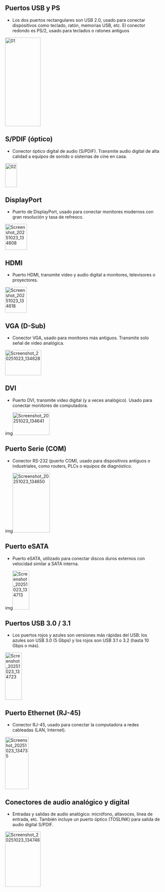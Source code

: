 ## Puertos USB y PS

* Los dos puertos rectangulares son USB 2.0, usado para conectar dispositivos como teclado, ratón, memorias USB, etc. El conector redondo es PS/2, usado para teclados o ratones antiguos

<img width="115" height="287" alt="01" src="https://github.com/user-attachments/assets/718990ba-621c-4a4b-aaf2-30bc9300dd8c" />

## S/PDIF (óptico)
* Conector óptico digital de audio (S/PDIF). Transmite audio digital de alta calidad a equipos de sonido o sistemas de cine en casa.

<img width="38" height="77" alt="02" src="https://github.com/user-attachments/assets/5102e91b-7277-4c7b-8ac6-583e62469d98" />

## DisplayPort

* Puerto de DisplayPort, usado para conectar monitores modernos con gran resolución y tasa de refresco.

<img width="71" height="84" alt="Screenshot_20251023_134608" src="https://github.com/user-attachments/assets/5abca213-f271-489e-a9d3-5c17c4fe7344" />

## HDMI

* Puerto HDMI, transmite video y audio digital a monitores, televisores o proyectores.

<img width="70" height="84" alt="Screenshot_20251023_134618" src="https://github.com/user-attachments/assets/6002cbf4-8bd4-4fe6-86c9-ac5a1f2f2e7a" />

## VGA (D-Sub)

* Conector VGA, usado para monitores más antiguos. Transmite solo señal de video analógica.

<img width="117" height="82" alt="Screenshot_20251023_134628" src="https://github.com/user-attachments/assets/c6f7ebab-6d10-4b3b-8bb7-b76df2ac569a" />

## DVI

* Puerto DVI, transmite video digital (y a veces analógico). Usado para conectar monitores de computadora.

img<img width="120" height="73" alt="Screenshot_20251023_134641" src="https://github.com/user-attachments/assets/7b07c148-b798-425c-8a0a-d5109cb1270a" />


## Puerto Serie (COM)

* Conector RS-232 (puerto COM), usado para dispositivos antiguos o industriales, como routers, PLCs o equipos de diagnóstico.

img<img width="121" height="193" alt="Screenshot_20251023_134650" src="https://github.com/user-attachments/assets/eb3b08c6-1878-4c6b-a782-f551d7d4173d" />


## Puerto eSATA

* Puerto eSATA, utilizado para conectar discos duros externos con velocidad similar a SATA interna.

img<img width="54" height="126" alt="Screenshot_20251023_134713" src="https://github.com/user-attachments/assets/ba331501-012e-46cf-b153-a679f4b0634e" />


## Puertos USB 3.0 / 3.1

* Los puertos rojos y azules son versiones más rápidas del USB: los azules son USB 3.0 (5 Gbps) y los rojos son USB 3.1 o 3.2 (hasta 10 Gbps o más).

<img width="54" height="153" alt="Screenshot_20251023_134723" src="https://github.com/user-attachments/assets/92611c5a-c296-453e-8cb2-0cb94623de5f" />

## Puerto Ethernet (RJ-45)

* Conector RJ-45, usado para conectar la computadora a redes cableadas (LAN, Internet).

<img width="76" height="169" alt="Screenshot_20251023_134735" src="https://github.com/user-attachments/assets/0f2b9618-e320-4084-af77-26343607721d" />

## Conectores de audio analógico y digital

* Entradas y salidas de audio analógico: micrófono, altavoces, línea de entrada, etc. También incluye un puerto óptico (TOSLINK) para salida de audio digital S/PDIF.
  
<img width="115" height="179" alt="Screenshot_20251023_134746" src="https://github.com/user-attachments/assets/8f1d940e-077b-4ecd-87d9-dcbfa93f6d8f" />
